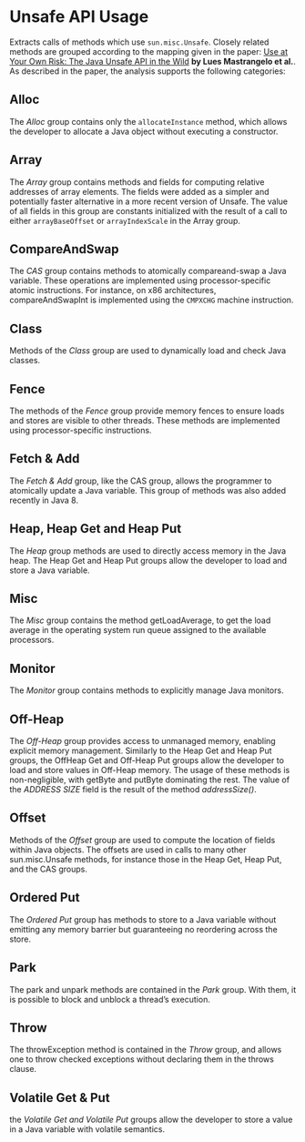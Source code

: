 # Unsafe API Usage

Extracts calls of methods which use `sun.misc.Unsafe`. Closely related methods are grouped according to the mapping given in the paper:
[Use at Your Own Risk: The Java Unsafe API in the Wild][1] **by Lues Mastrangelo et al.**. As described in the paper, the analysis supports the following categories:

## Alloc
  The *Alloc* group contains only the `allocateInstance`
      method, which allows the developer to allocate a Java
      object without executing a constructor.

## Array
  The *Array* group contains methods and fields for computing
      relative addresses of array elements. The fields were
      added as a simpler and potentially faster alternative in a
      more recent version of Unsafe. The value of all fields in
      this group are constants initialized with the result of a call
      to either `arrayBaseOffset` or `arrayIndexScale` in the Array
      group.

## CompareAndSwap
  The *CAS* group contains methods to atomically compareand-swap
      a Java variable. These operations are implemented
      using processor-specific atomic instructions. For
      instance, on x86 architectures, compareAndSwapInt is
      implemented using the `CMPXCHG` machine instruction.

## Class
  Methods of the *Class* group are used to dynamically
      load and check Java classes.

## Fence
  The methods of the *Fence* group provide memory fences
      to ensure loads and stores are visible to other threads.
      These methods are implemented using processor-specific instructions.

## Fetch & Add
  The *Fetch & Add* group, like the CAS group, allows the
      programmer to atomically update a Java variable. This
      group of methods was also added recently in Java 8.

## Heap, Heap Get and Heap Put
  The *Heap* group methods are used to directly access
      memory in the Java heap. The Heap Get and Heap Put
      groups allow the developer to load and store a Java variable.

## Misc
  The *Misc* group contains the method getLoadAverage, to
      get the load average in the operating system run queue
      assigned to the available processors.

## Monitor
  The *Monitor* group contains methods to explicitly manage
      Java monitors.

## Off-Heap
  The *Off-Heap* group provides access to unmanaged
      memory, enabling explicit memory management. Similarly
      to the Heap Get and Heap Put groups, the OffHeap
      Get and Off-Heap Put groups allow the developer
      to load and store values in Off-Heap memory. The usage
      of these methods is non-negligible, with getByte
      and putByte dominating the rest. The value of the
      *ADDRESS SIZE* field is the result of the method *addressSize()*.

## Offset
  Methods of the *Offset* group are used to compute the location
      of fields within Java objects. The offsets are used
      in calls to many other sun.misc.Unsafe methods, for instance
      those in the Heap Get, Heap Put, and the CAS
      groups.

## Ordered Put
  The *Ordered Put* group has methods to store to a Java
      variable without emitting any memory barrier but guaranteeing
      no reordering across the store.

## Park
  The park and unpark methods are contained in the *Park*
      group. With them, it is possible to block and unblock a
      thread’s execution.

## Throw
  The throwException method is contained in the *Throw*
      group, and allows one to throw checked exceptions without
      declaring them in the throws clause.

## Volatile Get & Put
  the *Volatile Get and Volatile Put* groups allow
      the developer to store a value in a Java variable with
      volatile semantics.


[1]: http://dl.acm.org/citation.cfm?doid=2814270.2814313

